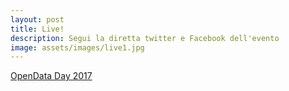 ```yaml
---
layout: post
title: Live!
description: Segui la diretta twitter e Facebook dell'evento
image: assets/images/live1.jpg
---
```


<a class="twitter-moment" href="https://twitter.com/i/moments/831184931019694081">OpenData Day 2017</a>
<script async src="//platform.twitter.com/widgets.js" charset="utf-8"></script>